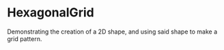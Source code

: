 # HexagonalGrid
Demonstrating the creation of a 2D shape, and using said shape to make a grid pattern.
